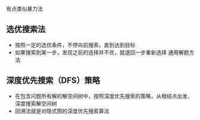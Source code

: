 有点类似暴力法

## 选优搜索法
+ 按照一定的选优条件，不停向前搜索，直到达到目标
+ 如果搜索到某一步，发现之前的选择并不优，就退回一步重新选择
通用解题方法
## 深度优先搜索（DFS）策略
+ 在包含问题所有解的解空间树中，按照深度优先搜索的策略，从根结点出发、深度搜索解空间树
+ 回溯法就是对隐式图的深度优先搜索算法

